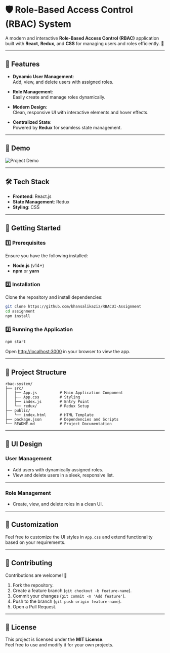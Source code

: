 # 🛡️ Role-Based Access Control (RBAC) System

A modern and interactive **Role-Based Access Control (RBAC)** application built with **React**, **Redux**, and **CSS** for managing users and roles efficiently. 🚀

---

## 🌟 Features

- **Dynamic User Management**:  
  Add, view, and delete users with assigned roles.
  
- **Role Management**:  
  Easily create and manage roles dynamically.

- **Modern Design**:  
  Clean, responsive UI with interactive elements and hover effects.

- **Centralized State**:  
  Powered by **Redux** for seamless state management.

---

## 🎥 Demo

<img src="https://via.placeholder.com/800x450?text=Demo+Coming+Soon" alt="Project Demo" />

---

## 🛠️ Tech Stack

- **Frontend**: React.js  
- **State Management**: Redux  
- **Styling**: CSS  

---

## 🚀 Getting Started

### 1️⃣ Prerequisites
Ensure you have the following installed:
- **Node.js** (v14+)
- **npm** or **yarn**

### 2️⃣ Installation
Clone the repository and install dependencies:

```bash
git clone https://github.com/khansalikaziz/RBACUI-Assignment
cd assignment
npm install
```

### 3️⃣ Running the Application

```bash
npm start
```

Open [http://localhost:3000](http://localhost:3000) in your browser to view the app.

---

## 📂 Project Structure

```
rbac-system/
├── src/
│   ├── App.js          # Main Application Component
│   ├── App.css         # Styling
│   ├── index.js        # Entry Point
│   └── redux/          # Redux Setup
├── public/
│   └── index.html      # HTML Template
├── package.json        # Dependencies and Scripts
└── README.md           # Project Documentation
```

---

## 🎨 UI Design

### **User Management**
- Add users with dynamically assigned roles.
- View and delete users in a sleek, responsive list.


---

### **Role Management**
- Create, view, and delete roles in a clean UI.

---

## 🌈 Customization

Feel free to customize the UI styles in `App.css` and extend functionality based on your requirements.

---

## 🤝 Contributing

Contributions are welcome! 🎉  
1. Fork the repository.  
2. Create a feature branch (`git checkout -b feature-name`).  
3. Commit your changes (`git commit -m 'Add feature'`).  
4. Push to the branch (`git push origin feature-name`).  
5. Open a Pull Request.

---

## 📜 License

This project is licensed under the **MIT License**.  
Feel free to use and modify it for your own projects.  
